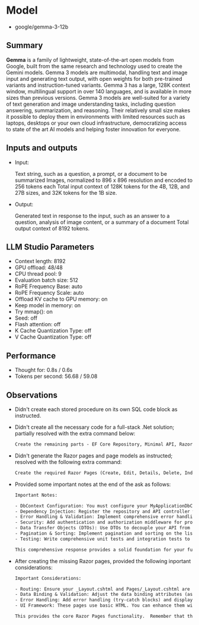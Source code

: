 # Model

- google/gemma-3-12b

## Summary

**Gemma** is a family of lightweight, state-of-the-art open models from Google, built from the same research and technology used to create the Gemini models. Gemma 3 models are multimodal, handling text and image input and generating text output, with open weights for both pre-trained variants and instruction-tuned variants. Gemma 3 has a large, 128K context window, multilingual support in over 140 languages, and is available in more sizes than previous versions. Gemma 3 models are well-suited for a variety of text generation and image understanding tasks, including question answering, summarization, and reasoning. Their relatively small size makes it possible to deploy them in environments with limited resources such as laptops, desktops or your own cloud infrastructure, democratizing access to state of the art AI models and helping foster innovation for everyone.

## Inputs and outputs

- Input:

    Text string, such as a question, a prompt, or a document to be summarized
    Images, normalized to 896 x 896 resolution and encoded to 256 tokens each
    Total input context of 128K tokens for the 4B, 12B, and 27B sizes, and 32K tokens for the 1B size.

- Output:

    Generated text in response to the input, such as an answer to a question, analysis of image content, or a summary of a document
    Total output context of 8192 tokens.

## LLM Studio Parameters

- Context length: 8192
- GPU offload: 48/48
- CPU thread pool: 9
- Evaluation batch size: 512
- RoPE Frequency Base: auto
- RoPE Frequency Scale: auto
- Offload KV cache to GPU memory: on
- Keep model in memory: on
- Try mmap(): on
- Seed: off
- Flash attention: off
- K Cache Quantization Type: off
- V Cache Quantization Type: off

## Performance

- Thought for: 0.8s / 0.6s
- Tokens per second: 56.68 / 59.08

## Observations

- Didn't create each stored procedure on its own SQL code block as instructed.
- Didn't create all the necessary code for a full-stack .Net solution; partially resolved with the extra command below:

    ```txt
    Create the remaining parts - EF Core Repository, Minimal API, Razor Pages, Unit Tests, and Integration Tests - for a full-stack .Net solution.
    ```

- Didn't generate the Razor pages and page models as instructed; resolved with the following extra command:

    ```txt
    Create the required Razor Pages (Create, Edit, Details, Delete, Index) as you have been instructed.
    ```

- Provided some important notes at the end of the ask as follows:

    ```txt
    Important Notes:

    - DbContext Configuration: You must configure your MyApplicationDbContext to connect to your database.
    - Dependency Injection: Register the repository and API controller with your dependency injection container (e.g., in Program.cs).
    - Error Handling & Validation: Implement comprehensive error handling and validation throughout all components.
    - Security: Add authentication and authorization middleware for production use.
    - Data Transfer Objects (DTOs): Use DTOs to decouple your API from your model. This allows you to change the underlying data structure without affecting the exposed API contract.
    - Pagination & Sorting: Implement pagination and sorting on the list view to handle large datasets efficiently.
    - Testing: Write comprehensive unit tests and integration tests to ensure code quality and reliability.
    
    This comprehensive response provides a solid foundation for your full-stack .NET application. Remember to adapt it to your specific project requirements and best practices.  Let me know if you'd like more details on any particular component!
    ```

- After creating the missing Razor pages, provided the following inportant considerations:

    ```txt
    Important Considerations:

    - Routing: Ensure your _Layout.cshtml and Pages/_Layout.cshtml are configured correctly for routing to these pages.
    - Data Binding & Validation: Adjust the data binding attributes (asp-for, asp-validation-for) as needed for your specific model properties.
    - Error Handling: Add error handling (try-catch blocks) and display appropriate error messages to users.
    - UI Framework: These pages use basic HTML. You can enhance them with a CSS framework like Bootstrap or Tailwind CSS.

    This provides the core Razor Pages functionality.  Remember that this is a starting point, and you'll need to customize it further based on your application’s specific needs.
    ```
